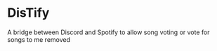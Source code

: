 # DisTify
A bridge between Discord and Spotify to allow song voting or vote for songs to me removed
